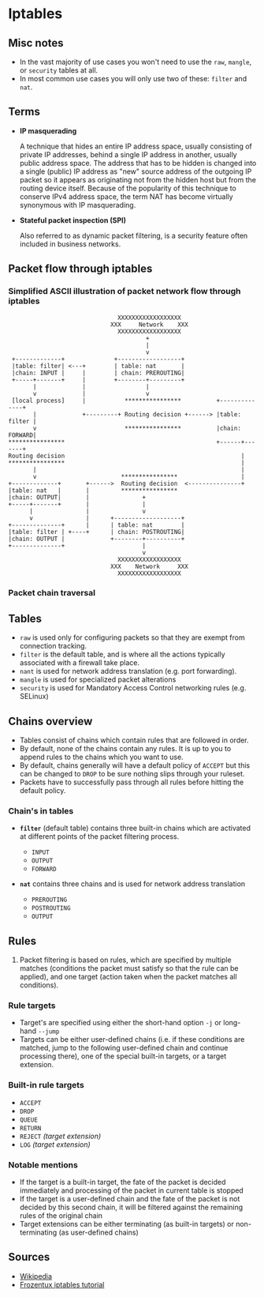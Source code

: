 # Iptables

## Misc notes

- In the vast majority of use cases you won't need to use the `raw`, `mangle`, or `security` tables at all.
- In most common use cases you will only use two of these: `filter` and `nat`.

## Terms

- **IP masquerading**

   A technique that hides an entire IP address space, usually consisting of private IP addresses, behind a single IP address in another, usually public address space. The address that has to be hidden is changed into a single (public) IP address as "new" source address of the outgoing IP packet so it appears as originating not from the hidden host but from the routing device itself. Because of the popularity of this technique to conserve IPv4 address space, the term NAT has become virtually synonymous with IP masquerading.  

- **Stateful packet inspection (SPI)** 

   Also referred to as dynamic packet filtering, is a security feature often included in business networks.  

## Packet flow through iptables

### Simplified ASCII illustration of packet network flow through iptables

```
                               XXXXXXXXXXXXXXXXXX
                             XXX     Network    XXX
                               XXXXXXXXXXXXXXXXXX
                                       +
                                       |
                                       v
 +-------------+              +------------------+
 |table: filter| <---+        | table: nat       |
 |chain: INPUT |     |        | chain: PREROUTING|
 +-----+-------+     |        +--------+---------+
       |             |                 |
       v             |                 v
 [local process]     |           ****************          +--------------+
       |             +---------+ Routing decision +------> |table: filter |
       v                         ****************          |chain: FORWARD|
****************                                           +------+-------+
Routing decision                                                  |
****************                                                  |
       |                                                          |
       v                        ****************                  |
+-------------+       +------>  Routing decision  <---------------+
|table: nat   |       |         ****************
|chain: OUTPUT|       |               +
+-----+-------+       |               |
      |               |               v
      v               |      +-------------------+
+--------------+      |      | table: nat        |
|table: filter | +----+      | chain: POSTROUTING|
|chain: OUTPUT |             +--------+----------+
+--------------+                      |
                                      v
                               XXXXXXXXXXXXXXXXXX
                             XXX    Network     XXX
                               XXXXXXXXXXXXXXXXXX
```

### Packet chain traversal



## Tables

 - `raw` is used only for configuring packets so that they are exempt from connection tracking.
 - `filter` is the default table, and is where all the actions typically associated with a firewall take place.
 - `nant` is used for network address translation (e.g. port forwarding).
 - `mangle` is used for specialized packet alterations
 - `security` is used for Mandatory Access Control networking rules (e.g. SELinux)
 
## Chains overview

 - Tables consist of chains which contain rules that are followed in order.
 - By default, none of the chains contain any rules. It is up to you to append rules to the chains which you want to use.
 - By default, chains generally will have a default policy of `ACCEPT` but this can be changed to `DROP` to be sure nothing slips through your ruleset.
 - Packets have to successfully pass through all rules before hitting the default policy.

### Chain's in tables

- **`filter`** (default table) contains three built-in chains which are activated at different points of the packet filtering process.
  - `INPUT`
  - `OUTPUT`
  - `FORWARD`

- **`nat`** contains three chains and is used for network address translation
  - `PREROUTING`
  - `POSTROUTING`
  - `OUTPUT`

## Rules

   1. Packet filtering is based on rules, which are specified by multiple matches (conditions the packet must satisfy so that the rule can be applied), and one target (action taken when the packet matches all conditions).

### Rule targets

- Target's are specified using either the short-hand option `-j` or long-hand `--jump`
- Targets can be either user-defined chains (i.e. if these conditions are matched, jump to the following user-defined chain and continue processing there), one of the special built-in targets, or a target extension.

### Built-in rule targets

 - `ACCEPT`
 - `DROP`
 - `QUEUE`
 - `RETURN`
 - `REJECT` *(target extension)*
 - `LOG` *(target extension)*

### Notable mentions

 - If the target is a built-in target, the fate of the packet is decided immediately and processing of the packet in current table is stopped
 - If the target is a user-defined chain and the fate of the packet is not decided by this second chain, it will be filtered against the remaining rules of the original chain
 - Target extensions can be either terminating (as built-in targets) or non-terminating (as user-defined chains)

## Sources

- [Wikipedia](https://wiki.archlinux.org/index.php/Iptables#Basic_concepts)
- [Frozentux iptables tutorial](https://www.frozentux.net/iptables-tutorial/iptables-tutorial.html#TRAVERSINGOFTABLES)